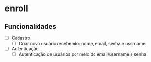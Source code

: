 # enroll


## Funcionalidades
- [ ] Cadastro
  - [ ] Criar novo usuário recebendo: nome, email, senha e username
- [ ] Autenticação
  - [ ] Autenticação de usuários por meio do email/username e senha
